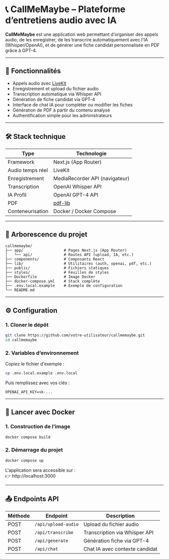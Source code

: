 # 📞 CallMeMaybe – Plateforme d’entretiens audio avec IA

**CallMeMaybe** est une application web permettant d'organiser des appels audio, de les enregistrer, de les transcrire automatiquement avec l'IA (Whisper/OpenAI), et de générer une fiche candidat personnalisée en PDF grâce à GPT-4.

---

## 🚀 Fonctionnalités

- Appels audio avec [LiveKit](https://livekit.io/)
- Enregistrement et upload du fichier audio
- Transcription automatique via Whisper API
- Génération de fiche candidat via GPT-4
- Interface de chat IA pour compléter ou modifier les fiches
- Génération de PDF à partir du contenu analysé
- Authentification simple pour les administrateurs

---

## 🛠️ Stack technique

| Type            | Technologie                                |
|-----------------|---------------------------------------------|
| Framework       | Next.js (App Router)                        |
| Audio temps réel| LiveKit                                     |
| Enregistrement  | MediaRecorder API (navigateur)              |
| Transcription   | OpenAI Whisper API                          |
| IA Profil       | OpenAI GPT-4 API                            |
| PDF             | [pdf-lib](https://pdf-lib.js.org/)          |
| Conteneurisation| Docker / Docker Compose                     |

---

## 📁 Arborescence du projet

```
callmemaybe/
├── app/                  # Pages Next.js (App Router)
│   └── api/              # Routes API (upload, IA, etc.)
├── components/           # Composants React
├── lib/                  # Utilitaires (auth, openai, pdf, etc.)
├── public/               # Fichiers statiques
├── styles/               # Feuilles de styles
├── Dockerfile            # Image Docker
├── docker-compose.yml    # Stack complète
├── .env.local.example    # Exemple de configuration
└── README.md
```

---

## ⚙️ Configuration

### 1. Cloner le dépôt

```bash
git clone https://github.com/votre-utilisateur/callmemaybe.git
cd callmemaybe
```

### 2. Variables d’environnement

Copiez le fichier d'exemple :

```bash
cp .env.local.example .env.local
```

Puis remplissez avec vos clés :

```env
OPENAI_API_KEY=sk-...
```

---

## 🐳 Lancer avec Docker

### 1. Construction de l’image

```bash
docker compose build
```

### 2. Démarrage du projet

```bash
docker compose up
```

L'application sera accessible sur :  
👉 http://localhost:3000

---

## 📤 Endpoints API

| Méthode | Endpoint               | Description                          |
|--------|------------------------|--------------------------------------|
| POST   | `/api/upload-audio`    | Upload du fichier audio              |
| POST   | `/api/transcribe`      | Transcription via Whisper API       |
| POST   | `/api/generate`        | Génération fiche via GPT-4          |
| POST   | `/api/chat`            | Chat IA avec contexte candidat       |
